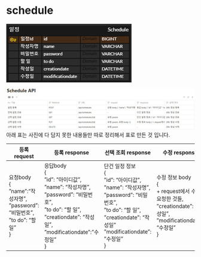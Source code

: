 # schedule

![erd.PNG](erd.PNG)

![api.PNG](api.PNG)
아래 표는 사진에 다 담지 못한 내용들만 따로 정리해서 표로 만든 것 입니다.

등록 request | 등록 response                                                                                                                                                      |선택 조회 response |수정 response                                                                                            |
|---------------------|------------------------------------------------------------------------------------------------------------------------------------------------------------------|--------------------------------------------------------------------------------------------------------|---|
| 요청body <br>{<br> ”name”:“작성자명”, <br>”password”: “비밀번호”, ”to do”: “할 일” <br>} | 응답body <br> {<br> ”id”: “아이디값”,<br> ”name”:  “작성자명”, <br>”password”: “비밀번호”,<br> ”to do”:  “할 일”, <br>”creationdate”: “작성일”, <br> ”modificationdate”:”수정일” <br>} |단건 일정 정보<br>{<br>”id”: “아이디값”,<br>”name”:  “작성자명”,<br>”password”: “비밀번호”,<br>”to do”:  “할 일”,<br>”creationdate”:  “작성일”<br>”modificationdate”: ”수정일”<br>} |수정 정보 body<br>{<br>\+ request에서 수정 요청한 것들,<br>”creationdate”:  “작성일”,<br>”modificationdate”: “수정일”<br>} 




